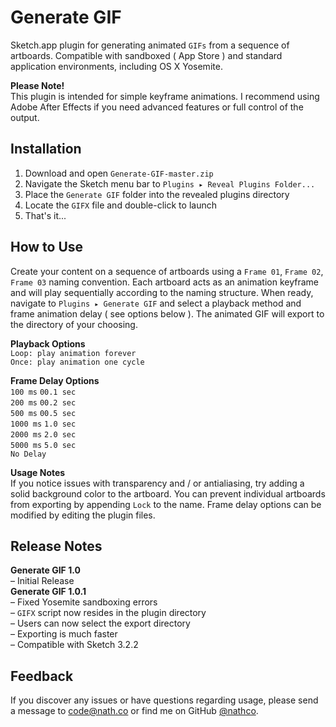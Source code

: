 # Generate GIF
Sketch.app plugin for generating animated `GIFs` from a sequence of artboards. Compatible with sandboxed ( App Store ) and standard application environments, including OS X Yosemite.

**Please Note!**  
This plugin is intended for simple keyframe animations. I recommend using Adobe After Effects if you need advanced features or full control of the output. 

## Installation
1. Download and open `Generate-GIF-master.zip`
2. Navigate the Sketch menu bar to `Plugins ▸ Reveal Plugins Folder...`
3. Place the `Generate GIF` folder into the revealed plugins directory
4. Locate the `GIFX` file and double-click to launch
5. That's it...

## How to Use
Create your content on a sequence of artboards using a `Frame 01`, `Frame 02`, `Frame 03` naming convention. Each artboard acts as an animation keyframe and will play sequentially according to the naming structure. When ready, navigate to `Plugins ▸ Generate GIF` and select a playback method and frame animation delay ( see options below ). The animated GIF will export to the directory of your choosing.

**Playback Options**  
`Loop: play animation forever`    
`Once: play animation one cycle`  

**Frame Delay Options**  
`100 ms` `00.1 sec`  
`200 ms` `00.2 sec`  
`500 ms` `00.5 sec`  
`1000 ms` `1.0 sec`  
`2000 ms` `2.0 sec`   
`5000 ms` `5.0 sec`    
`No Delay`

**Usage Notes**  
If you notice issues with transparency and / or antialiasing, try adding a solid background color to the artboard. You can prevent individual artboards from exporting by appending `Lock` to the name. Frame delay options can be modified by editing the plugin files.

## Release Notes
**Generate GIF 1.0**   
– Initial Release   
**Generate GIF 1.0.1**      
– Fixed Yosemite sandboxing errors  
– `GIFX` script now resides in the plugin directory  
– Users can now select the export directory      
– Exporting is much faster  
– Compatible with Sketch 3.2.2

## Feedback
If you discover any issues or have questions regarding usage, please send a message to [code@nath.co](mailto:code@nath.co) or find me on GitHub [@nathco](https://github.com/nathco).